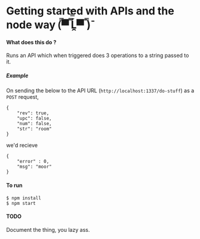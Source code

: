 # Getting started with APIs and the node way (̿▀̿ ̿Ĺ̯̿̿▀̿ ̿)̄

#### What does this do ?
Runs an API which when triggered does 3 operations to a string passed to it.

##### Example
On sending the below to the API URL (`http://localhost:1337/do-stuff`) as a `POST` request,

	{	
		"rev": true,
		"upc": false,
		"num": false,
		"str": "room"
	}
	
we'd recieve 

	{
		"error" : 0,
		"msg": "moor"
	}

#### To run

	$ npm install 
	$ npm start
	
#### TODO
Document the thing, you lazy ass.